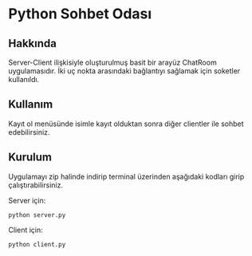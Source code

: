 # **Python Sohbet Odası**
## Hakkında
Server-Client ilişkisiyle oluşturulmuş basit bir arayüz ChatRoom uygulamasıdır. İki uç nokta arasındaki bağlantıyı sağlamak için soketler kullanıldı. 

## Kullanım
Kayıt ol menüsünde isimle kayıt olduktan sonra diğer clientler ile sohbet edebilirsiniz.

## Kurulum
Uygulamayı zip halinde indirip terminal üzerinden aşağıdaki kodları girip çalıştırabilirsiniz.

Server için:
```
python server.py
```
Client için:
```
python client.py
```
